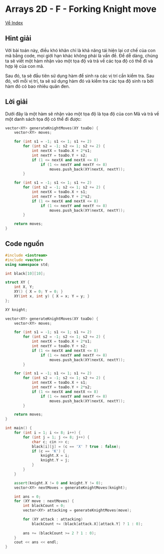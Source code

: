 # Arrays 2D - F - Forking Knight move

[Về Index](index.md)

## Hint giải

Với bài toán này, điều khó khăn chỉ là khả năng tái hiện lại cơ chế của con mã bằng code, mọi giới hạn khác không phải là vấn đề. Để dễ dàng, chúng ta sẽ viết một hàm nhận vào một tọa độ và trả về các tọa độ có thể đi và hợp lệ của con mã.

Sau đó, ta sẽ đầu tiên sử dụng hàm để sinh ra các vị trí cần kiểm tra. Sau đó, với mỗi vị trí, ta sẽ sử dụng hàm đó và kiểm tra các tọa độ sinh ra bởi hàm đó có bao nhiêu quân đen.

## Lời giải

Dưới đây là một hàm sẽ nhận vào một tọa độ là tọa độ của con Mã và trả về một danh sách tọa độ có thể đi được:

```cpp
vector<XY> generateKnightMoves(XY toaDo) {
    vector<XY> moves;

    for (int s1 = -1; s1 <= 1; s1 += 2)
        for (int s2 = -1; s2 <= 1; s2 += 2) {
            int nextX = toaDo.X + 2*s1;
            int nextY = toaDo.Y + s2;
            if (1 <= nextX and nextX <= 8)
                if (1 <= nextY and nextY <= 8)
                    moves.push_back(XY(nextX, nextY));
        }

    for (int s1 = -1; s1 <= 1; s1 += 2)
        for (int s2 = -1; s2 <= 1; s2 += 2) {
            int nextX = toaDo.X + s1;
            int nextY = toaDo.Y + 2*s2;
            if (1 <= nextX and nextX <= 8)
                if (1 <= nextY and nextY <= 8)
                    moves.push_back(XY(nextX, nextY));
        }

    return moves;
}
```

## Code nguồn

```cpp
#include <iostream>
#include <vector>
using namespace std;

int black[10][10];

struct XY {
    int X, Y;
    XY() { X = 0; Y = 0; }
    XY(int x, int y) { X = x; Y = y; }
};

XY knight;

vector<XY> generateKnightMoves(XY toaDo) {
    vector<XY> moves;

    for (int s1 = -1; s1 <= 1; s1 += 2)
        for (int s2 = -1; s2 <= 1; s2 += 2) {
            int nextX = toaDo.X + 2*s1;
            int nextY = toaDo.Y + s2;
            if (1 <= nextX and nextX <= 8)
                if (1 <= nextY and nextY <= 8)
                    moves.push_back(XY(nextX, nextY));
        }

    for (int s1 = -1; s1 <= 1; s1 += 2)
        for (int s2 = -1; s2 <= 1; s2 += 2) {
            int nextX = toaDo.X + s1;
            int nextY = toaDo.Y + 2*s2;
            if (1 <= nextX and nextX <= 8)
                if (1 <= nextY and nextY <= 8)
                    moves.push_back(XY(nextX, nextY));
        }

    return moves;
}

int main() {
    for (int i = 1; i <= 8; i++) {
        for (int j = 1; j <= 8; j++) {
            char c; cin >> c;
            black[i][j] = (c == 'X' ? true : false);
            if (c == 'K') {
                knight.X = i;
                knight.Y = j;
            }
        }
    }

    assert(knight.X != 0 and knight.Y != 0);
    vector<XY> nextMoves = generateKnightMoves(knight);

    int ans = 0;
    for (XY move : nextMoves) {
        int blackCount = 0;
        vector<XY> attacking = generateKnightMoves(move);

        for (XY attack : attacking)
            blackCount += (black[attack.X][attack.Y] ? 1 : 0);
        
        ans += (blackCount >= 2 ? 1 : 0);
    }
    cout << ans << endl;
}
```